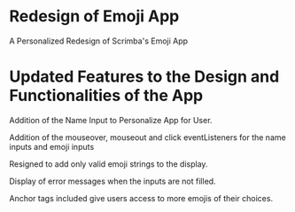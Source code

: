 # Redesign of Emoji App
 A Personalized Redesign of Scrimba's Emoji App


# Updated Features to the Design and Functionalities of the App
 
 Addition of the Name Input to Personalize App for User.

 Addition of the mouseover, mouseout and click eventListeners for the name inputs and emoji inputs

 Resigned to add only valid emoji strings to the display.

 Display of error messages when the inputs are not filled.

 Anchor tags included give users access to more emojis of their choices.

